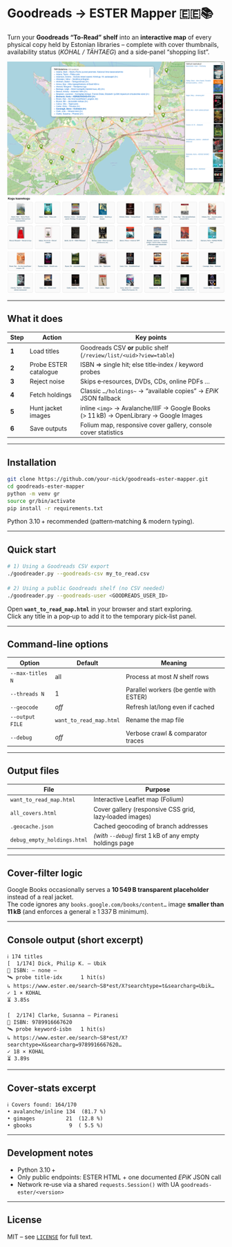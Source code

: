 # Goodreads → ESTER Mapper 🇪🇪📚

Turn your **Goodreads “To‑Read” shelf** into an **interactive map** of every  
physical copy held by Estonian libraries – complete with cover thumbnails,  
availability status (*KOHAL / TÄHTAEG*) and a side‑panel “shopping list”.

![Screenshot of the generated Folium map](docs/kogu1.png)
![Screenshot of the generated Folium map](docs/kogu2.png)

---

## What it does

| Step | Action                 | Key points                                                                                         |
|------|------------------------|-----------------------------------------------------------------------------------------------------|
| **1**| Load titles            | Goodreads CSV **or** public shelf (`/review/list/<uid>?view=table`)                                 |
| **2**| Probe ESTER catalogue  | ISBN ⇒ single hit; else title‑index / keyword probes                                                |
| **3**| Reject noise           | Skips e‑resources, DVDs, CDs, online PDFs …                                                         |
| **4**| Fetch holdings         | Classic `…/holdings~` → “available copies” → *EPiK* JSON fallback                                   |
| **5**| Hunt jacket images     | inline `<img>` → Avalanche/IIIF → Google Books (> 11 kB) → OpenLibrary → Google Images              |
| **6**| Save outputs           | Folium map, responsive cover gallery, console cover statistics                                      |

---

## Installation

```bash
git clone https://github.com/your-nick/goodreads-ester-mapper.git
cd goodreads-ester-mapper
python -m venv gr
source gr/bin/activate
pip install -r requirements.txt
```

Python 3.10 + recommended (pattern‑matching & modern typing).

---

## Quick start

```bash
# 1) Using a Goodreads CSV export
./goodreader.py --goodreads-csv my_to_read.csv

# 2) Using a public Goodreads shelf (no CSV needed)
./goodreader.py --goodreads-user <GOODREADS_USER_ID>
```

Open **`want_to_read_map.html`** in your browser and start exploring.  
Click any title in a pop‑up to add it to the temporary pick‑list panel.

---

## Command‑line options

| Option              | Default                  | Meaning                                   |
|---------------------|--------------------------|-------------------------------------------|
| `--max-titles N`    | all                      | Process at most *N* shelf rows            |
| `--threads N`       | 1                        | Parallel workers (be gentle with ESTER)   |
| `--geocode`         | _off_                    | Refresh lat/long even if cached           |
| `--output FILE`     | `want_to_read_map.html`  | Rename the map file                       |
| `--debug`           | _off_                    | Verbose crawl & comparator traces         |

---

## Output files

| File                        | Purpose                                                         |
|-----------------------------|-----------------------------------------------------------------|
| `want_to_read_map.html`     | Interactive Leaflet map (Folium)                                |
| `all_covers.html`           | Cover gallery (responsive CSS grid, lazy‑loaded images)         |
| `.geocache.json`            | Cached geocoding of branch addresses                            |
| `debug_empty_holdings.html` | *(with `--debug`)* first 1 kB of any empty holdings page         |

---

## Cover‑filter logic

Google Books occasionally serves a **10 549 B transparent placeholder** instead of
a real jacket.  
The code ignores any `books.google.com/books/content…` image **smaller than
11 kB** (and enforces a general ≥ 1 337 B minimum).

---

## Console output (short excerpt)

```text
ℹ 174 titles
[  1/174] Dick, Philip K. – Ubik
🔖 ISBN: — none —
🛰 probe title-idx      1 hit(s)
↳ https://www.ester.ee/search~S8*est/X?searchtype=t&searcharg=Ubik…
✓ 1 × KOHAL
⏳ 3.85s

[  2/174] Clarke, Susanna – Piranesi
🔖 ISBN: 9789916667620
🛰 probe keyword-isbn   1 hit(s)
↳ https://www.ester.ee/search~S8*est/X?searchtype=X&searcharg=9789916667620…
✓ 18 × KOHAL
⏳ 3.89s
```

---

## Cover‑stats excerpt

```text
ℹ Covers found: 164/170
• avalanche/inline 134  (81.7 %)
• gimages          21  (12.8 %)
• gbooks            9  ( 5.5 %)
```

---

## Development notes

* Python 3.10 +  
* Only public endpoints: ESTER HTML + one documented *EPiK* JSON call  
* Network re‑use via a shared `requests.Session()` with UA `goodreads-ester/<version>`

---

## License

MIT – see [`LICENSE`](LICENSE) for full text.

